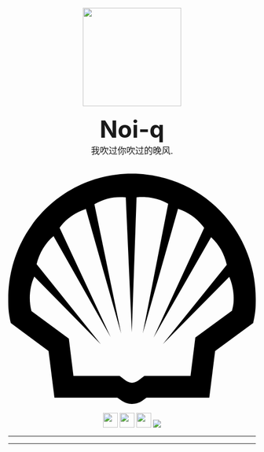 <!DOCTYPE html>
<body>
<br>
<div align="center">
        <div style="border-radius:50px 50px 50px 50px;">
                <img src="https://avatars.githubusercontent.com/u/76736117?v=4" style="width: 200px;height: 200px;">
        </div>
<br>
                <b><font size="12">Noi-q</font></b><br>
                <font size="4">我吹过你吹过的晚风.</font>
<br>
<br>
        <svg role="img" viewBox="0 0 24 24" xmlns="http://www.w3.org/2000/svg"><path d="M12 .863C5.34.863 0 6.251 0 12.98c0 .996.038 1.374.246 2.33l3.662 2.71.57 4.515h6.102l.326.227c.377.262.705.375 1.082.375.352 0 .732-.101 1.024-.313l.39-.289h6.094l.563-4.515 3.695-2.71c.208-.956.246-1.334.246-2.33C24 6.252 18.661.863 12 .863zm.996 2.258c.9 0 1.778.224 2.512.649l-2.465 12.548 3.42-12.062c1.059.36 1.863.941 2.508 1.814l.025.034-4.902 10.615 5.572-9.713.033.03c.758.708 1.247 1.567 1.492 2.648l-6.195 7.666 6.436-6.5.01.021c.253.563.417 1.36.417 1.996 0 .509-.024.712-.164 1.25l-3.554 2.602-.467 3.71h-4.475l-.517.395c-.199.158-.482.266-.682.266-.199 0-.483-.108-.682-.266l-.517-.394H6.322l-.445-3.61-3.627-2.666c-.11-.436-.16-.83-.16-1.261 0-.72.159-1.49.426-2.053l.013-.024 6.45 6.551L2.75 9.621c.25-1.063.874-2.09 1.64-2.713l5.542 9.776L4.979 6.1c.555-.814 1.45-1.455 2.546-1.827l3.424 12.069L8.355 3.816l.055-.03c.814-.45 1.598-.657 2.457-.657.195 0 .286.004.528.03l.587 13.05.46-13.059c.224-.025.309-.029.554-.029z"/></svg>
    <img src="https://img.shields.io/badge/Python-%233776AB.svg?&style=for-the-badge&logo=python&logoColor=white" height="30">
    <img src="https://img.shields.io/badge/Shell-%233776AB.svg?&style=for-the-badge&logo=shell&logoColor=white" height="30">
    <img src="https://img.shields.io/badge/Javascript-%233776AB.svg?&style=for-the-badge&logo=javascript&logoColor=white" height="30">
    <img src="https://img.shields.io/badge/Vue.js-%234FC08D.svg?&style=for-the-badge&logo=Vue.js&logoColor=white">
</div>
</body>

----
----
<!DOCTYPE html>

<!---

## <img src="https://simpleicons.org/icons/linux.svg" width="28" /> GNU/Linux
- [Noi](https://github.com/Noi-q/Noi) Linux指令
## <img src="https://simpleicons.org/icons/python.svg" width="28" /> Python
- [python](https://github.com/Noi-q/python) Word game
## <img src="https://simpleicons.org/icons/shell.svg" width="28" /> Shell
- [fast-zsh](https://github.com/Noi-q/fast-zsh) 快速配置zsh
## <img src="https://simpleicons.org/icons/vim.svg" width="28" /> Nvim
- [nvim](https://github.com/Noi-q/nvim.git) 快速配置Nvim


----
----

